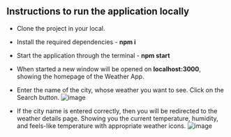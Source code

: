 ## Instructions to run the application locally

* Clone the project in your local.

* Install the required dependencies - **npm i**

* Start the application through the terminal - **npm start**

* When started a new window will be opened on **localhost:3000**, showing the homepage of the Weather App.
  
* Enter the name of the city, whose weather you want to see. Click on the Search button.
  ![image](https://github.com/Shubhrav139/WeatherApp/assets/101937849/36e69be5-098b-4d71-b305-56594c31e635)

* If the city name is entered correctly, then you will be redirected to the weather details page. Showing you the current temperature, humidity, and feels-like temperature with appropriate weather icons.
  ![image](https://github.com/Shubhrav139/WeatherApp/assets/101937849/b9919ab5-cb45-46fd-b76d-a994e7929be8)

